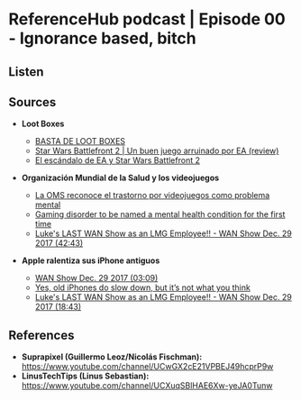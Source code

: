 # ReferenceHub podcast | Episode 00 - Ignorance based, bitch

## Listen

## Sources

 * **Loot Boxes**
	 * [BASTA DE LOOT BOXES](https://www.youtube.com/watch?v=cWAwqN9VZ8o)
	 * [Star Wars Battlefront 2 | Un buen juego arruinado por EA (review)](https://www.youtube.com/watch?v=pvvaRHUnexg)
	 * [El escándalo de EA y Star Wars Battlefront 2](https://www.youtube.com/watch?v=YIIWqC-_pnQ)

 * **Organización Mundial de la Salud y los videojuegos**
	 * [La OMS reconoce el trastorno por videojuegos como problema mental](https://elpais.com/elpais/2017/12/21/ciencia/1513852127_232573.html)
	 * [Gaming disorder to be named a mental health condition for the first time](http://www.independent.co.uk/life-style/health-and-families/gaming-disorder-mental-health-condition-video-games-addiction-a8121876.html)
	 * [Luke's LAST WAN Show as an LMG Employee!! - WAN Show Dec. 29 2017 (42:43)](https://www.youtube.com/watch?v=L35mtzCINQA&t=2574s)

* **Apple ralentiza sus iPhone antiguos**
	* [WAN Show Dec. 29 2017 (03:09)](https://www.twitch.tv/videos/211811940)
	* [Yes, old iPhones do slow down, but it’s not what you think](https://finance.yahoo.com/news/yes-old-iphones-slow-down-not-think-210109678.html)
	* [Luke's LAST WAN Show as an LMG Employee!! - WAN Show Dec. 29 2017 (18:43)](https://www.youtube.com/watch?v=L35mtzCINQA&t=2574s)

## References

 - **Suprapixel (Guillermo Leoz/Nicolás Fischman):** https://www.youtube.com/channel/UCwGX2cE21VPBEJ49hcprP9w
 - **LinusTechTips (Linus Sebastian):** https://www.youtube.com/channel/UCXuqSBlHAE6Xw-yeJA0Tunw
